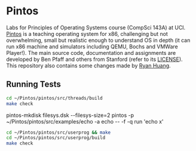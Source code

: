 # Pintos
Labs for Principles of Operating Systems course (CompSci 143A) at UCI. [Pintos](http://pintos-os.org) 
is a teaching operating system for x86, challenging but not overwhelming, small
but realistic enough to understand OS in depth (it can run x86 machine and simulators 
including QEMU, Bochs and VMWare Player!). The main source code, documentation and assignments 
are developed by Ben Pfaff and others from Stanford (refer to its [LICENSE](./LICENSE)).
This repository also contains some changes made by [Ryan Huang](huang@cs.jhu.edu).

## Running Tests

```bash
cd ~/Pintos/pintos/src/threads/build
make check
```

pintos-mkdisk filesys.dsk --filesys-size=2
pintos -p ~/Pintos/pintos/src/examples/echo -a echo -- -f -q run 'echo x'


```bash
cd ~/Pintos/pintos/src/userprog && make
cd ~/Pintos/pintos/src/userprog/build
make check
```